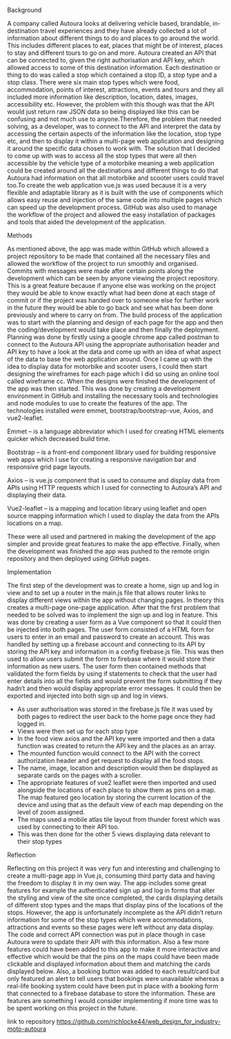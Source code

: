 Background

A company called Autoura looks at delivering vehicle based, brandable, in-destination travel experiences and they have already 
collected a lot of information about different things to do and places to go around the world. This includes different places 
to eat, places that might be of interest, places to stay and different tours to go on and more. Autoura created an API that 
can be connected to, given the right authorisation and API key, which allowed access to some of this destination information. 
Each destination or thing to do was called a stop which contained a stop ID, a stop type and a stop class. There were six main 
stop types which were food, accommodation, points of interest, attractions, events and tours and they all included more information 
like description, location, dates, images, accessibility etc. However, the problem with this though was that the API would just 
return raw JSON data so being displayed like this can be confusing and not much use to anyone.Therefore, the problem that needed 
solving, as a developer, was to connect to the API and interpret the data by accessing the certain aspects of the information 
like the location, stop type etc, and then to display it within a multi-page web application and designing it around the specific 
data chosen to work with. The solution that I decided to come up with was to access all the stop types that were all then accessible 
by the vehicle type of a motorbike meaning a web application could be created around all the destinations and different things to 
do that Autoura had information on that all motorbike and scooter users could travel too.To create the web application vue.js was 
used because it is a very flexible and adaptable library as it is built with the use of components which allows easy reuse and 
injection of the same code into multiple pages which can speed up the development process. GitHub was also used to manage the 
workflow of the project and allowed the easy installation of packages and tools that aided the development of the application.

Methods

As mentioned above, the app was made within GitHub which allowed a project repository to be made that contained all the necessary 
files and allowed the workflow of the project to run smoothly and organised. Commits with messages were made after certain points 
along the development which can be seen by anyone viewing the project repository. This is a great feature because if anyone else 
was working on the project they would be able to know exactly what had been done at each stage of commit or if the project was 
handed over to someone else for further work in the future they would be able to go back and see what has been done previously and 
where to carry on from. The build process of the application was to start with the planning and design of each page for the app 
and then the coding/development would take place and then finally the deployment. Planning was done by firstly using a google 
chrome app called postman to connect to the Autoura API using the appropriate authorisation header and API key to have a look 
at the data and come up with an idea of what aspect of the data to base the web application around. Once I came up with the idea 
to display data for motorbike and scooter users, I could then start designing the wireframes for each page which I did so using 
an online tool called wireframe cc. When the designs were finished the development of the app was then started. This was done by 
creating a development environment in GitHub and installing the necessary tools and technologies and node modules to use to create
the features of the app. The technologies installed were emmet, bootstrap/bootstrap-vue, Axios, and vue2-leaflet.

Emmet – is a language abbreviator which I used for creating HTML elements quicker which decreased build time.

Bootstrap – is a front-end component library used for building responsive web apps which I use for creating a responsive navigation
bar and responsive grid page layouts.

Axios – is vue.js component that is used to consume and display data from APIs using HTTP requests which I used for connecting 
to Autoura’s API and displaying their data.

Vue2-leaflet – is a mapping and location library using leaflet and open source mapping information which I used to display the 
data from the APIs locations on a map. 

These were all used and partnered in making the development of the app simpler and provide great features to make the app 
effective. Finally, when the development was finished the app was pushed to the remote origin repository and then deployed 
using GitHub pages.

Implementation

The first step of the development was to create a home, sign up and log in view and to set up a router in the main.js file that allows
router links to display different views within the app without changing pages. In theory this creates a multi-page one-page application.
After that the first problem that needed to be solved was to implement the sign up and log in feature. This was done by creating a user 
form as a Vue component so that it could then be injected into both pages. The user form consisted of a HTML form for users to enter in
an email and password to create an account. This was handled by setting up a firebase account and connecting to its API by storing the 
API key and information in a config firebase.js file. This was then used to allow users submit the form to firebase where it would store
their information as new users. The user form then contained methods that validated the form fields by using if statements to check that
the user had enter details into all the fields and would prevent the form submitting if they hadn’t and then would display appropriate
error messages. It could then be exported and injected into both sign up and log in views.

-	As user authorisation was stored in the firebase.js file it was used by both pages to redirect the user back to the home page once 
they had logged in. 
-	Views were then set up for each stop type
-	In the food view axios and the API key were imported and then a data function was created to return the API key and the places as an
array.
-	The mounted function would connect to the API with the correct authorization header and get request to display all the food stops.
-	The name, image, location and description would then be displayed as separate cards on the pages with a scroller.
-	The appropriate features of vue2 leaflet were then imported and used alongside the locations of each place to show them as pins on a
map. The map featured geo location by storing the current location of the device and using that as the default view of each map
depending on the level of zoom assigned. 
-	The maps used a mobile atlas tile layout from thunder forest which was used by connecting to their API too.
-	This was then done for the other 5 views displaying data relevant to their stop types

Reflection

Reflecting on this project it was very fun and interesting and challenging to create a multi-page app in Vue.js, consuming third party
data and having the freedom to display it in my own way. The app includes some great features for example the authenticated sign up and
log in forms that alter the styling and view of the site once completed, the cards displaying details of different stop types and the
maps that display pins of the locations of the stops. However, the app is unfortunately incomplete as the API didn’t return information
for some of the stop types which were accommodations, attractions and events so these pages were left without any data display. The code
and correct API connection was put in place though in case Autoura were to update their API with this information. Also a few more
features could have been added to this app to make it more interactive and effective which would be that the pins on the maps could have 
been made clickable and displayed information about them and matching the cards displayed below. Also, a booking button was added to
each result/card but only featured an alert to tell users that bookings were unavailable whereas a real-life booking system could have
been put in place with a booking form that connected to a firebase database to store the information. These are features are something I
would consider implementing if more time was to be spent working on this project in the future.

link to repository 
https://github.com/richlocke44/web_design_for_industry-moto-autoura 

